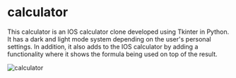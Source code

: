 ﻿# calculator

This calculator is an IOS calculator clone developed using Tkinter in Python. It has a dark and light mode system depending on the user's personal settings. In addition, it also adds to the IOS calculator by adding a functionality where it shows the formula being used on top of the result. </br>



![calculator](https://github.com/user-attachments/assets/edcde0b8-ae38-4f0a-a5a1-c37988653a4d)
